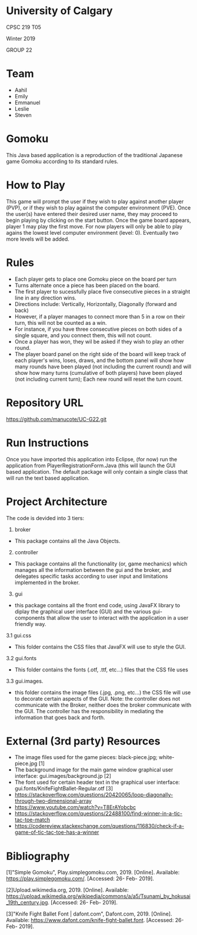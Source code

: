 # University of Calgary
 CPSC 219 T05
 
 Winter 2019
 
 GROUP 22
 
# Team
- Aahil
- Emily
- Emmanuel
- Leslie
- Steven

# Gomoku

This Java based application is a reproduction of the traditional Japanese game Gomoku according to its standard rules.
# How to Play

This game will prompt the user if they wish to play against another player (PVP), or if they wish to play against the computer environment (PVE). Once the user(s) have entered their desired user name, they may proceed to begin playing by clicking on the start button. Once the game board appears, player 1 may play the first move. For now players will only be able to play agains the lowest level computer environment (level: 0). Eventually two more levels will be added.

# Rules

- Each player gets to place one Gomoku piece on the board per turn
- Turns alternate once a piece has been placed on the board.
- The first player to sucessfully place five consecutive pieces in a straight line in any direction wins.
- Directions include: Vertically, Horizontally, Diagonally (forward and back)
- However, if a player manages to connect more than 5 in a row on their turn, this will not be counted as a win.
- For instance, if you have three consecutive pieces on both sides of a single square, and you connect them, this will not count.
- Once a player has won, they wil be asked if they wish to play an other round.
- The player board panel on the right side of the board will keep track of each player's wins, loses, draws, and the bottom panel will show how many rounds have been played (not including the current round) and will show how many turns (cumulative of both players) have been played (not including current turn); Each new round will reset the turn count.

# Repository URL
https://github.com/manucote/UC-G22.git

# Run Instructions

Once you have imported this application into Eclipse, (for now) run the application from PlayerRegistrationForm.Java (this will launch the GUI based application. The default package will only contain a single class that will run the text based application.

# Project Architecture

The code is devided into 3 tiers:

1. broker
- This package contains all the Java Objects.

2. controller
- This package contains all the functionality (or, game mechanics) which manages all the information between the gui and the broker, and delegates specific tasks according to user input and limitations implemented in the broker.

3. gui
- this package contains all the front end code, using JavaFX library to diplay the graphical user interface (GUI) and the various gui-components that allow the user to interact with the application in a user friendly way.

3.1 gui.css
- This folder contains the CSS files that JavaFX will use to style the GUI.

3.2 gui.fonts
- This folder contains the fonts (.otf, .ttf, etc...) files that the CSS file uses

3.3 gui.images.
- this folder contains the image files (.jpg, .png, etc...) the CSS file will use to decorate certain aspects of the GUI.
Note: the controller does not communicate with the Broker, neither does the broker communicate with the GUI. The controller has the responsibility in mediating the information that goes back and forth.

# External (3rd party) Resources

- The image files used for the game pieces: black-piece.jpg; white-piece.jpg [1]
- The background image for the main game window graphical user interface: gui.images/background.jp [2]
- The font used for certain header text in the graphical user interface: gui.fonts/KnifeFightBallet-Regular.otf [3]
- https://stackoverflow.com/questions/20420065/loop-diagonally-through-two-dimensional-array
- https://www.youtube.com/watch?v=T8ErAYobcbc
- https://stackoverflow.com/questions/22488100/find-winner-in-a-tic-tac-toe-match
- https://codereview.stackexchange.com/questions/116830/check-if-a-game-of-tic-tac-toe-has-a-winner

# Bibliography

[1]"Simple Gomoku", Play.simplegomoku.com, 2019. [Online]. Available: https://play.simplegomoku.com/. [Accessed: 26- Feb- 2019].

[2]Upload.wikimedia.org, 2019. [Online]. Available: https://upload.wikimedia.org/wikipedia/commons/a/a5/Tsunami_by_hokusai_19th_century.jpg. [Accessed: 26- Feb- 2019].

[3]"Knife Fight Ballet Font | dafont.com", Dafont.com, 2019. [Online]. Available: https://www.dafont.com/knife-fight-ballet.font. [Accessed: 26- Feb- 2019].
